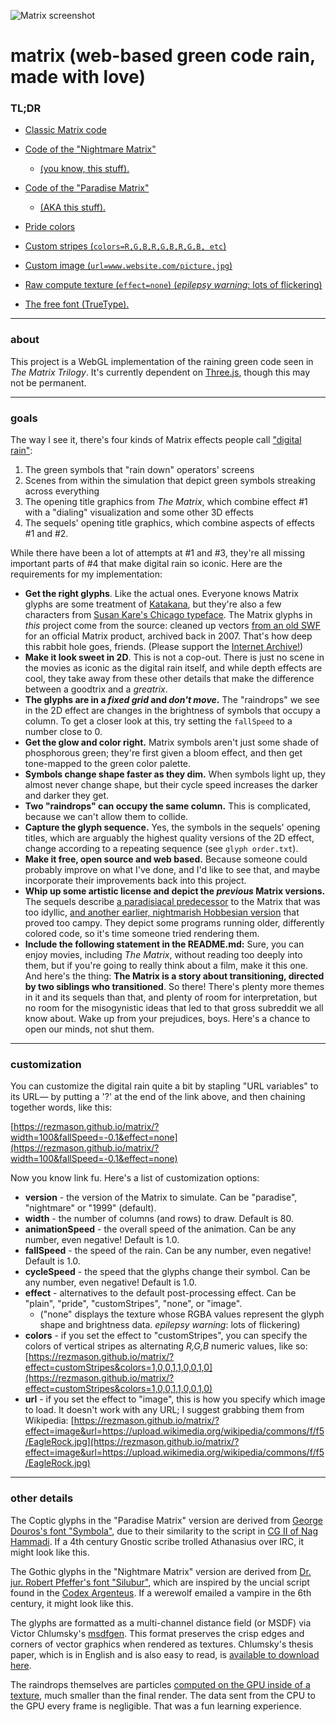 ![Matrix screenshot](/screenshot.png?raw=true "Matrix's default appearance.")

# matrix (web-based green code rain, made with love)

### TL;DR

- [Classic Matrix code](https://rezmason.github.io/matrix)
- [Code of the "Nightmare Matrix"](https://rezmason.github.io/matrix?version=nightmare)
  - [(you know, this stuff).](http://matrix.wikia.com/wiki/Nightmare_Matrix)
- [Code of the "Paradise Matrix"](https://rezmason.github.io/matrix?version=paradise)
  - [(AKA this stuff).](http://matrix.wikia.com/wiki/Paradise_Matrix)
- [Pride colors](https://rezmason.github.io/matrix/?effect=pride)
- [Custom stripes (`colors=R,G,B,R,G,B,R,G,B, etc`)](https://rezmason.github.io/matrix/?effect=customStripes&colors=1,0,0,1,1,0,0,1,0)
- [Custom image (`url=www.website.com/picture.jpg`)](https://rezmason.github.io/matrix/?effect=image&url=https://upload.wikimedia.org/wikipedia/commons/f/f5/EagleRock.jpg)
- [Raw compute texture (`effect=none`) (_epilepsy warning_: lots of flickering)](https://rezmason.github.io/matrix/?effect=none)

- [The free font (TrueType).](https://github.com/Rezmason/matrix/raw/master/Matrix-Code.ttf)
---
### about

This project is a WebGL implementation of the raining green code seen in _The Matrix Trilogy_. It's currently dependent on [Three.js](https://github.com/mrdoob/three.js), though this may not be permanent.

---
### goals

The way I see it, there's four kinds of Matrix effects people call ["digital rain"](http://matrix.wikia.com/wiki/Matrix_code):
1. The green symbols that "rain down" operators' screens
2. Scenes from within the simulation that depict green symbols streaking across everything
3. The opening title graphics from *The Matrix*, which combine effect #1 with a "dialing" visualization and some other 3D effects
3. The sequels' opening title graphics, which combine aspects of effects #1 and #2.

While there have been a lot of attempts at #1 and #3, they're all missing important parts of #4 that make digital rain so iconic. Here are the requirements for my implementation:

- **Get the right glyphs**. Like the actual ones. Everyone knows Matrix glyphs are some treatment of [Katakana](https://en.wikipedia.org/wiki/Katakana), but they're also a few characters from [Susan Kare's Chicago typeface](https://en.wikipedia.org/wiki/Chicago_(typeface)). The Matrix glyphs in *this* project come from the source: cleaned up vectors [from an old SWF](https://web.archive.org/web/20070914173039/http://www.atari.com:80/thematrixpathofneo/) for an official Matrix product, archived back in 2007. That's how deep this rabbit hole goes, friends.
(Please support the [Internet Archive!](https://archive.org/about/))
- **Make it look sweet in 2D**. This is not a cop-out. There is just no scene in the movies as iconic as the digital rain itself, and while depth effects are cool, they take away from these other details that make the difference between a goodtrix and a *greatrix*.
- **The glyphs are in a *fixed grid* and *don't move*.** The "raindrops" we see in the 2D effect are changes in the brightness of symbols that occupy a column. To get a closer look at this, try setting the `fallSpeed` to a number close to 0.
- **Get the glow and color right.** Matrix symbols aren't just some shade of phosphorous green; they're first given a bloom effect, and then get tone-mapped to the green color palette.
- **Symbols change shape faster as they dim.** When symbols light up, they almost never change shape, but their cycle speed increases the darker and darker they get.
- **Two "raindrops" can occupy the same column.** This is complicated, because we can't allow them to collide.
- **Capture the glyph sequence.** Yes, the symbols in the sequels' opening titles, which are arguably the highest quality versions of the 2D effect, change according to a repeating sequence (see `glyph order.txt`).
- **Make it free, open source and web based.** Because someone could probably improve on what I've done, and I'd like to see that, and maybe incorporate their improvements back into this project.
- **Whip up some artistic license and depict the *previous* Matrix versions.** The sequels describe [a paradisiacal predecessor](https://rezmason.github.io/matrix?version=paradise) to the Matrix that was too idyllic, [and another earlier, nightmarish Hobbesian version](https://rezmason.github.io/matrix?version=nightmare) that proved too campy. They depict some programs running older, differently colored code, so it's time someone tried rendering them.
- **Include the following statement in the README.md:** Sure, you can enjoy movies, including *The Matrix*, without reading too deeply into them, but if you're going to really think about a film, make it this one. And here's the thing: **The Matrix is a story about transitioning, directed by two siblings who transitioned**. So there! There's plenty more themes in it and its sequels than that, and plenty of room for interpretation, but no room for the misogynistic ideas that led to that gross subreddit we all know about. Wake up from your prejudices, boys. Here's a chance to open our minds, not shut them.

---
### customization

You can customize the digital rain quite a bit by stapling "URL variables" to its URL— by putting a '?' at the end of the link above, and then chaining together words, like this:

[https://rezmason.github.io/matrix/?width=100&fallSpeed=-0.1&effect=none](https://rezmason.github.io/matrix/?width=100&fallSpeed=-0.1&effect=none)

Now you know link fu. Here's a list of customization options:

- **version** - the version of the Matrix to simulate. Can be "paradise", "nightmare" or "1999" (default).
- **width** - the number of columns (and rows) to draw. Default is 80.
- **animationSpeed** - the overall speed of the animation. Can be any number, even negative! Default is 1.0.
- **fallSpeed** - the speed of the rain. Can be any number, even negative! Default is 1.0.
- **cycleSpeed** - the speed that the glyphs change their symbol. Can be any number, even negative! Default is 1.0.
- **effect** - alternatives to the default post-processing effect. Can be "plain", "pride", "customStripes", "none", or "image".
  - ("none" displays the texture whose RGBA values represent the glyph shape and brightness data. _epilepsy warning_: lots of flickering)
- **colors** - if you set the effect to "customStripes", you can specify the colors of vertical stripes as alternating *R,G,B* numeric values, like so: [https://rezmason.github.io/matrix/?effect=customStripes&colors=1,0,0,1,1,0,0,1,0](https://rezmason.github.io/matrix/?effect=customStripes&colors=1,0,0,1,1,0,0,1,0)
- **url** - if you set the effect to "image", this is how you specify which image to load. It doesn't work with any URL; I suggest grabbing them from Wikipedia: [https://rezmason.github.io/matrix/?effect=image&url=https://upload.wikimedia.org/wikipedia/commons/f/f5/EagleRock.jpg](https://rezmason.github.io/matrix/?effect=image&url=https://upload.wikimedia.org/wikipedia/commons/f/f5/EagleRock.jpg)

---
### other details

The Coptic glyphs in the "Paradise Matrix" version are derived from [George Douros's font "Symbola"](http://users.teilar.gr/~g1951d), due to their similarity to the script in [CG II of Nag Hammadi](https://en.wikipedia.org/wiki/Nag_Hammadi_Codex_II). If a 4th century Gnostic scribe trolled Athanasius over IRC, it might look like this.

The Gothic glyphs in the "Nightmare Matrix" version are derived from [Dr. jur. Robert Pfeffer's font "Silubur"](http://www.robert-pfeffer.net/gotica/englisch/index.html), which are inspired by the uncial script found in the [Codex Argenteus](https://en.wikipedia.org/wiki/Codex_Argenteus). If a werewolf emailed a vampire in the 6th century, it might look like this.

The glyphs are formatted as a multi-channel distance field (or MSDF) via Victor Chlumsky's [msdfgen](https://github.com/Chlumsky/msdfgen). This format preserves the crisp edges and corners of vector graphics when rendered as textures. Chlumsky's thesis paper, which is in English and is also easy to read, is [available to download here](https://dspace.cvut.cz/handle/10467/62770).

The raindrops themselves are particles [computed on the GPU inside of a texture](https://threejs.org/examples/webgl_gpgpu_water.html), much smaller than the final render. The data sent from the CPU to the GPU every frame is negligible. That was a fun learning experience.
